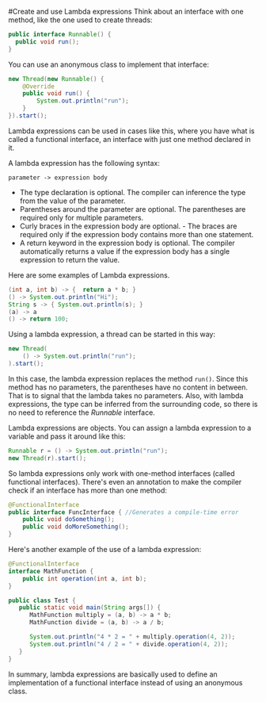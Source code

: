 #Create and use Lambda expressions
Think about an interface with one method, like the one used to create threads:
````java
public interface Runnable() {
  public void run();
}
````
You can use an anonymous class to implement that interface:
````java
new Thread(new Runnable() {
    @Override
    public void run() {
        System.out.println("run");
    }
}).start();
````
Lambda expressions can be used in cases like this, where you have what is called a functional interface, an interface with just one method declared in it.

A lambda expression has the following syntax:
````
parameter -> expression body
````
* The type declaration is optional. The compiler can inference the type from the value of the parameter.
* Parentheses around the parameter are optional. The parentheses are required only for multiple parameters.
* Curly braces in the expression body are optional. - The braces are required only if the expression body contains more than one statement.
* A return keyword in the expression body is optional. The compiler automatically returns a value if the expression body has a single expression to return the value. 

Here are some examples of Lambda expressions.
````java
(int a, int b) -> {  return a * b; }
() -> System.out.println("Hi");
String s -> { System.out.println(s); }
(a) -> a
() -> return 100;
````

Using a lambda expression, a thread can be started in this way:
````java
new Thread(
    () -> System.out.println("run");
).start();
````
In this case, the lambda expression replaces the method `run()`. Since this method has no parameters, the parentheses have no content in between. That is to signal that the lambda takes no parameters. Also, with lambda expressions, the type can be inferred from the surrounding code, so there is no need to reference the *Runnable* interface.

Lambda expressions are objects. You can assign a lambda expression to a variable and pass it around like this:
````java
Runnable r = () -> System.out.println("run");
new Thread(r).start();
````

So lambda expressions only work with one-method interfaces (called functional interfaces). There's even an annotation to make the compiler check if an interface has more than one method:
````java
@FunctionalInterface
public interface FuncInterface { //Generates a compile-time error
    public void doSomething();
    public void doMoreSomething();
}
````

Here's another example of the use of a lambda expression:
````java
@FunctionalInterface
interface MathFunction {
    public int operation(int a, int b);
}

public class Test {
   public static void main(String args[]) {
      MathFunction multiply = (a, b) -> a * b;
      MathFunction divide = (a, b) -> a / b;

      System.out.println("4 * 2 = " + multiply.operation(4, 2));	   
      System.out.println("4 / 2 = " + divide.operation(4, 2));  
   }
}
````
In summary, lambda expressions are basically used to define an implementation of a functional interface instead of using an anonymous class.
